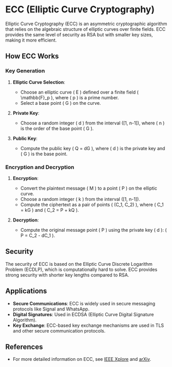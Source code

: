 # ECC (Elliptic Curve Cryptography)

Elliptic Curve Cryptography (ECC) is an asymmetric cryptographic algorithm that relies on the algebraic structure of elliptic curves over finite fields. ECC provides the same level of security as RSA but with smaller key sizes, making it more efficient.

## How ECC Works

### Key Generation

1. **Elliptic Curve Selection**:
   - Choose an elliptic curve \( E \) defined over a finite field \( \mathbb{F}_p \), where \( p \) is a prime number.
   - Select a base point \( G \) on the curve.

2. **Private Key**:
   - Choose a random integer \( d \) from the interval \([1, n-1]\), where \( n \) is the order of the base point \( G \).

3. **Public Key**:
   - Compute the public key \( Q = dG \), where \( d \) is the private key and \( G \) is the base point.

### Encryption and Decryption

1. **Encryption**:
   - Convert the plaintext message \( M \) to a point \( P \) on the elliptic curve.
   - Choose a random integer \( k \) from the interval \([1, n-1]\).
   - Compute the ciphertext as a pair of points \( (C_1, C_2) \), where \( C_1 = kG \) and \( C_2 = P + kQ \).

2. **Decryption**:
   - Compute the original message point \( P \) using the private key \( d \): \( P = C_2 - dC_1 \).

## Security

The security of ECC is based on the Elliptic Curve Discrete Logarithm Problem (ECDLP), which is computationally hard to solve. ECC provides strong security with shorter key lengths compared to RSA.

## Applications

- **Secure Communications**: ECC is widely used in secure messaging protocols like Signal and WhatsApp.
- **Digital Signatures**: Used in ECDSA (Elliptic Curve Digital Signature Algorithm).
- **Key Exchange**: ECC-based key exchange mechanisms are used in TLS and other secure communication protocols.

## References

- For more detailed information on ECC, see [IEEE Xplore](https://ieeexplore.ieee.org/) and [arXiv](https://arxiv.org/).
